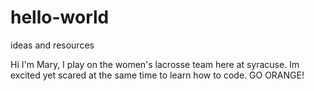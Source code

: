 # hello-world
ideas and resources

Hi I'm Mary, I play on the women's lacrosse team here at syracuse.
Im excited yet scared at the same time to learn how to code.
GO ORANGE!
